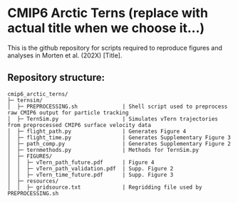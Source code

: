 # CMIP6 Arctic Terns (replace with actual title when we choose it...)
This is the github repository for scripts required to reproduce figures and analyses in Morten et al. (202X) [Title].

## Repository structure:
```
cmip6_arctic_terns/
├─ ternsim/                      
│  ├─ PREPROCESSING.sh              | Shell script used to preprocess raw CMIP6 output for particle tracking
│  ├─ TernSim.py                    | Simulates vTern trajectories from preprocessed CMIP6 surface velocity data
│  ├─ flight_path.py 	            | Generates Figure 4
│  ├─ flight_time.py 	            | Generates Supplementary Figure 3
│  ├─ path_comp.py                  | Generates Supplementary Figure 2
│  ├─ ternmethods.py                | Methods for TernSim.py   
│  ├─ FIGURES/
│  │  ├─ vTern_path_future.pdf      | Figure 4
│  │  ├─ vTern_path_validation.pdf  | Supp. Figure 2
│  │  ├─ vTern_time_future.pdf      | Supp. Figure 3
│  ├─ resources/
│  │  ├─ gridsource.txt             | Regridding file used by PREPROCESSING.sh
```


